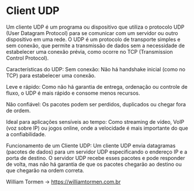 # Client UDP 
Um cliente UDP é um programa ou dispositivo que utiliza o protocolo UDP (User Datagram Protocol) para se comunicar com um servidor ou outro dispositivo em uma rede. O UDP é um protocolo de transporte simples e sem conexão, que permite a transmissão de dados sem a necessidade de estabelecer uma conexão prévia, como ocorre no TCP (Transmission Control Protocol).

Características do UDP:
Sem conexão: Não há handshake inicial (como no TCP) para estabelecer uma conexão.

Leve e rápido: Como não há garantia de entrega, ordenação ou controle de fluxo, o UDP é mais rápido e consome menos recursos.

Não confiável: Os pacotes podem ser perdidos, duplicados ou chegar fora de ordem.

Ideal para aplicações sensíveis ao tempo: Como streaming de vídeo, VoIP (voz sobre IP) ou jogos online, onde a velocidade é mais importante do que a confiabilidade.

Funcionamento de um Cliente UDP:
Um cliente UDP envia datagramas (pacotes de dados) para um servidor UDP especificando o endereço IP e a porta de destino. O servidor UDP recebe esses pacotes e pode responder de volta, mas não há garantia de que os pacotes chegarão ao destino ou que chegarão na ordem correta.

William Tormen -> https://williamtormen.com.br